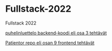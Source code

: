 # Fullstack-2022
Fullstack 2022

[puhelinluettelo backend-koodi eli osa 3 tehtävät](https://github.com/HeljaeRaeisaenen/puhelinluettelo)

[Patientor repo eli osan 9 frontend tehtävät](https://github.com/HeljaeRaeisaenen/patientor)
